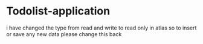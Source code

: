 # Todolist-application
i have changed the type from read and write to read only in atlas so to insert or save any new data please change this back

